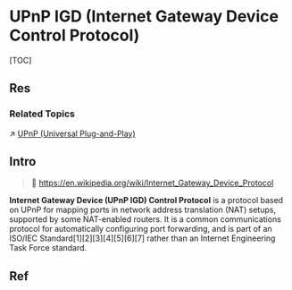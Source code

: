 # UPnP IGD (Internet Gateway Device Control Protocol)

[TOC]



## Res
### Related Topics
↗ [UPnP (Universal Plug-and-Play)](../../../../0x01%20Application%20Layer/🚔%20Network%20Managements%20&%20Standards/🏘️%20Local%20Configuration%20&%20Discovery/Service%20Discovery/UPnP%20(Universal%20Plug-and-Play)/UPnP%20(Universal%20Plug-and-Play).md)



## Intro
> 🔗 https://en.wikipedia.org/wiki/Internet_Gateway_Device_Protocol

**Internet Gateway Device (UPnP IGD) Control Protocol** is a protocol based on UPnP for mapping ports in network address translation (NAT) setups, supported by some NAT-enabled routers. It is a common communications protocol for automatically configuring port forwarding, and is part of an ISO/IEC Standard[1][2][3][4][5][6][7] rather than an Internet Engineering Task Force standard.



## Ref
